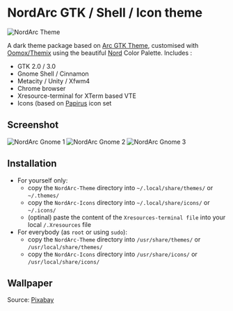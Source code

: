 # NordArc GTK / Shell / Icon theme

![NordArc Theme](https://raw.githubusercontent.com/robertovernina/NordArc/master/.github/NordArc-Logo.png)

A dark theme package based on [Arc GTK Theme](https://github.com/jnsh/arc-theme), customised with [Oomox/Themix](https://github.com/themix-project/oomox) using the beautiful [Nord](https://www.nordtheme.com/) Color Palette.
Includes :
- GTK 2.0 / 3.0
- Gnome Shell / Cinnamon
- Metacity / Unity / Xfwm4
- Chrome browser
- Xresource-terminal for XTerm based VTE
- Icons (based on [Papirus](https://github.com/PapirusDevelopmentTeam/papirus-icon-theme) icon set

## Screenshot

![NordArc Gnome 1](https://raw.githubusercontent.com/robertovernina/NordArc/master/.github/NordArc-Gnome-01.png)
![NordArc Gnome 2](https://raw.githubusercontent.com/robertovernina/NordArc/master/.github/NordArc-Gnome-02.png)
![NordArc Gnome 3](https://raw.githubusercontent.com/robertovernina/NordArc/master/.github/NordArc-Gnome-03.png)

## Installation

- For yourself only:
    - copy the `NordArc-Theme` directory into `~/.local/share/themes/` or `~/.themes/`
    - copy the `NordArc-Icons` directory into `~/.local/share/icons/` or `~/.icons/`
    - (optinal) paste the content of the `Xresources-terminal file` into your local `/.Xresources` file
- For everybody (as `root` or using `sudo`):
    - copy the `NordArc-Theme` directory into `/usr/share/themes/` or `/usr/local/share/themes/`
    - copy the `NordArc-Icons` directory into `/usr/share/icons/` or `/usr/local/share/icons/`

## Wallpaper

Source: [Pixabay](https://pixabay.com/photos/sky-clouds-sunlight-dark-690293/)
